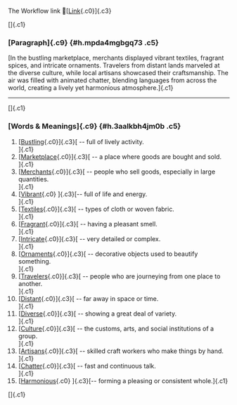 The Workflow link
👏[[Link](https://www.google.com/url?q=http://www.google.com&sa=D&source=editors&ust=1756768800060051&usg=AOvVaw23lTjQqVRsiAkhlB1n7qyO){.c0}]{.c3}

[]{.c1}

### [Paragraph]{.c9} {#h.mpda4mgbgq73 .c5}

[In the bustling marketplace, merchants displayed vibrant textiles,
fragrant spices, and intricate ornaments. Travelers from distant lands
marveled at the diverse culture, while local artisans showcased their
craftsmanship. The air was filled with animated chatter, blending
languages from across the world, creating a lively yet harmonious
atmosphere.]{.c1}

------------------------------------------------------------------------

[]{.c1}

### [Words & Meanings]{.c9} {#h.3aalkbh4jm0b .c5}

1.  [[Bustling](https://www.google.com/url?q=http://www.google.com&sa=D&source=editors&ust=1756768800061078&usg=AOvVaw2xMq-lla32SRkgdUI6BYC7){.c0}]{.c3}[ --
    full of lively activity.\
    ]{.c1}
2.  [[Marketplace](https://www.google.com/url?q=http://www.google.com&sa=D&source=editors&ust=1756768800061255&usg=AOvVaw11ufWGN9kvnoC0rtYK713S){.c0}]{.c3}[ --
    a place where goods are bought and sold.\
    ]{.c1}
3.  [[Merchants](https://www.google.com/url?q=http://www.google.com&sa=D&source=editors&ust=1756768800061423&usg=AOvVaw1nGVsJNHu38Ebou90SSZNP){.c0}]{.c3}[ --
    people who sell goods, especially in large quantities.\
    ]{.c1}
4.  [[Vibrant](https://www.google.com/url?q=http://www.google.com&sa=D&source=editors&ust=1756768800061620&usg=AOvVaw1CaAynW8N73pWWw4cOnJai){.c0}
    ]{.c3}[-- full of life and energy.\
    ]{.c1}
5.  [[Textiles](https://www.google.com/url?q=http://www.google.com&sa=D&source=editors&ust=1756768800061759&usg=AOvVaw1DtZ6WD174piFCTdd8rk51){.c0}]{.c3}[ --
    types of cloth or woven fabric.\
    ]{.c1}
6.  [[Fragrant](https://www.google.com/url?q=http://www.google.com&sa=D&source=editors&ust=1756768800061924&usg=AOvVaw1pFPz_VG6iLNuC9l8-Np-a){.c0}]{.c3}[ --
    having a pleasant smell.\
    ]{.c1}
7.  [[Intricate](https://www.google.com/url?q=http://www.google.com&sa=D&source=editors&ust=1756768800062120&usg=AOvVaw0JZYKkZsUItOkWIcoFQRTq){.c0}]{.c3}[ --
    very detailed or complex.\
    ]{.c1}
8.  [[Ornaments](https://www.google.com/url?q=http://www.google.com&sa=D&source=editors&ust=1756768800062277&usg=AOvVaw2KJ1UXZNqbwIDaJt6VtrRz){.c0}]{.c3}[ --
    decorative objects used to beautify something.\
    ]{.c1}
9.  [[Travelers](https://www.google.com/url?q=http://www.google.com&sa=D&source=editors&ust=1756768800062486&usg=AOvVaw04y6Pmz9VNclU7M_CW6z1h){.c0}]{.c3}[ --
    people who are journeying from one place to another.\
    ]{.c1}
10. [[Distant](https://www.google.com/url?q=http://www.google.com&sa=D&source=editors&ust=1756768800062695&usg=AOvVaw1Qraf00YjoR1sLzrQrfKba){.c0}]{.c3}[ --
    far away in space or time.\
    ]{.c1}
11. [[Diverse](https://www.google.com/url?q=http://www.google.com&sa=D&source=editors&ust=1756768800062871&usg=AOvVaw2XF3pURvv_xqRoifMVhYdD){.c0}]{.c3}[ --
    showing a great deal of variety.\
    ]{.c1}
12. [[Culture](https://www.google.com/url?q=http://www.google.com&sa=D&source=editors&ust=1756768800063069&usg=AOvVaw26FEuwSfJvux9Y8Iq6Eovf){.c0}]{.c3}[ --
    the customs, arts, and social institutions of a group.\
    ]{.c1}
13. [[Artisans](https://www.google.com/url?q=http://www.google.com&sa=D&source=editors&ust=1756768800063261&usg=AOvVaw0aSxlg22cHMzFv04KEA4yL){.c0}]{.c3}[ --
    skilled craft workers who make things by hand.\
    ]{.c1}
14. [[Chatter](https://www.google.com/url?q=http://www.google.com&sa=D&source=editors&ust=1756768800063428&usg=AOvVaw3Ybc0O7SlRsybu96RmpsSl){.c0}]{.c3}[ --
    fast and continuous talk.\
    ]{.c1}
15. [[Harmonious](https://www.google.com/url?q=http://www.google.com&sa=D&source=editors&ust=1756768800063592&usg=AOvVaw2qwENS_qObUTL9avv5ULSS){.c0}
    ]{.c3}[-- forming a pleasing or consistent whole.]{.c1}

[]{.c1}
